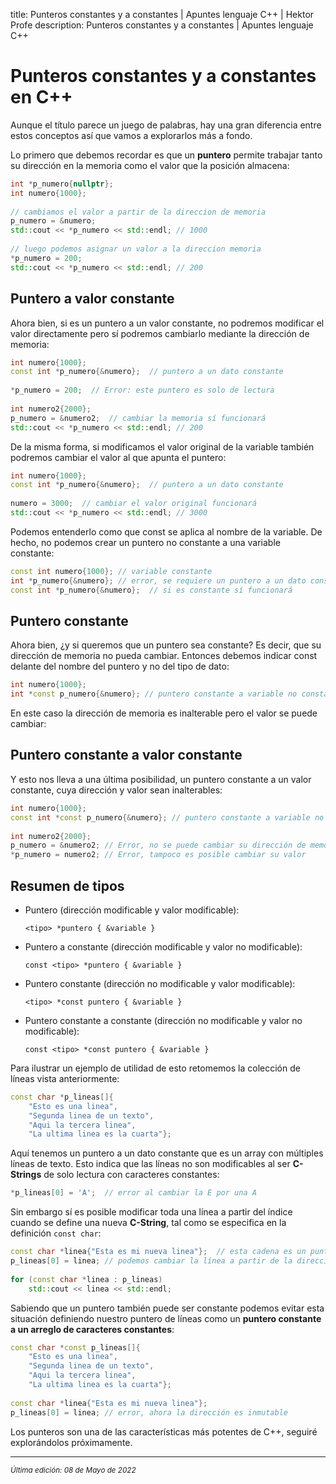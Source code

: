 title: Punteros constantes y a constantes | Apuntes lenguaje C++ | Hektor Profe
description: Punteros constantes y a constantes | Apuntes lenguaje C++

# Punteros constantes y a constantes en C++

Aunque el título parece un juego de palabras, hay una gran diferencia entre estos conceptos así que vamos a explorarlos más a fondo.

Lo primero que debemos recordar es que un  **puntero** permite trabajar tanto su dirección en la memoria como el valor que la posición almacena:

```cpp
int *p_numero{nullptr};
int numero{1000};
 
// cambiamos el valor a partir de la direccion de memoria
p_numero = &numero;
std::cout << *p_numero << std::endl; // 1000
 
// luego podemos asignar un valor a la direccion memoria
*p_numero = 200;
std::cout << *p_numero << std::endl; // 200
```

## Puntero a valor constante

Ahora bien, si es un puntero a un valor constante, no podremos modificar el valor directamente pero sí podremos cambiarlo mediante la dirección de memoria:

```cpp
int numero{1000};
const int *p_numero{&numero};  // puntero a un dato constante
 
*p_numero = 200;  // Error: este puntero es solo de lectura
 
int numero2{2000};
p_numero = &numero2;  // cambiar la memoria sí funcionará
std::cout << *p_numero << std::endl; // 200
```

De la misma forma, si modificamos el valor original de la variable también podremos cambiar el valor al que apunta el puntero:

```cpp
int numero{1000};
const int *p_numero{&numero};  // puntero a un dato constante
 
numero = 3000;  // cambiar el valor original funcionará
std::cout << *p_numero << std::endl; // 3000
```

Podemos entenderlo como que const se aplica al nombre de la variable. De hecho, no podemos crear un puntero no constante a una variable constante:

```cpp
const int numero{1000}; // variable constante
int *p_numero{&numero}; // error, se requiere un puntero a un dato constante
const int *p_numero{&numero};  // si es constante sí funcionará
```

## Puntero constante

Ahora bien, ¿y si queremos que un puntero sea constante? Es decir, que su dirección de memoria no pueda cambiar. Entonces debemos indicar const delante del nombre del puntero y no del tipo de dato:

```cpp
int numero{1000};
int *const p_numero{&numero}; // puntero constante a variable no constante
```

En este caso la dirección de memoria es inalterable pero el valor se puede cambiar:

## Puntero constante a valor constante

Y esto nos lleva a una última posibilidad, un puntero constante a un valor constante, cuya dirección y valor sean inalterables:

```cpp
int numero{1000};
const int *const p_numero{&numero}; // puntero constante a variable no constante
 
int numero2{2000};
p_numero = &numero2; // Error, no se puede cambiar su dirección de memoria
*p_numero = numero2; // Error, tampoco es posible cambiar su valor
```

## Resumen de tipos

* Puntero (dirección modificable y valor modificable): 

    `<tipo> *puntero { &variable }`

* Puntero a constante (dirección modificable y valor no modificable): 
    
    `const <tipo> *puntero { &variable }`

* Puntero constante (dirección no modificable y valor modificable): 
    
    `<tipo> *const puntero { &variable }`

* Puntero constante a constante (dirección no modificable y valor no modificable): 

    `const <tipo> *const puntero { &variable }`

Para ilustrar un ejemplo de utilidad de esto retomemos la colección de líneas vista anteriormente:

```cpp
const char *p_lineas[]{
    "Esto es una linea",
    "Segunda linea de un texto",
    "Aqui la tercera linea",
    "La ultima linea es la cuarta"};
```

Aquí tenemos un puntero a un dato constante que es un array con múltiples líneas de texto. Esto indica que las líneas no son modificables al ser **C-Strings** de solo lectura con caracteres constantes:

```cpp
*p_lineas[0] = 'A';  // error al cambiar la E por una A
```

Sin embargo sí es posible modificar toda una línea a partir del índice cuando se define una nueva **C-String**, tal como se especifica en la definición `const char`:

```cpp
const char *linea{"Esta es mi nueva linea"};  // esta cadena es un puntero en la memoria
p_lineas[0] = linea; // podemos cambiar la línea a partir de la dirección de la linea
 
for (const char *linea : p_lineas)
    std::cout << linea << std::endl;
```

Sabiendo que un puntero también puede ser constante podemos evitar esta situación definiendo nuestro puntero de líneas como un **puntero constante a un arreglo de caracteres constantes**:

```cpp
const char *const p_lineas[]{
    "Esto es una linea",
    "Segunda linea de un texto",
    "Aqui la tercera linea",
    "La ultima linea es la cuarta"};
 
const char *linea{"Esta es mi nueva linea"};
p_lineas[0] = linea; // error, ahora la dirección es inmutable
```

Los punteros son una de las características más potentes de C++, seguiré explorándolos próximamente.

___
<small class="edited"><i>Última edición: 08 de Mayo de 2022</i></small>
